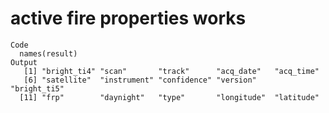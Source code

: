# active fire properties works

    Code
      names(result)
    Output
       [1] "bright_ti4" "scan"       "track"      "acq_date"   "acq_time"  
       [6] "satellite"  "instrument" "confidence" "version"    "bright_ti5"
      [11] "frp"        "daynight"   "type"       "longitude"  "latitude"  

